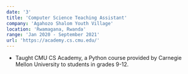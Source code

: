 ```yaml
---
date: '3'
title: 'Computer Science Teaching Assistant'
company: 'Agahozo Shalom Youth Village'
location: 'Rwamagana, Rwanda'
range: 'Jan 2020 - September 2021'
url: 'https://academy.cs.cmu.edu/'
---
```


- Taught CMU CS Academy, a Python course provided by Carnegie Mellon University to students in grades 9-12.
